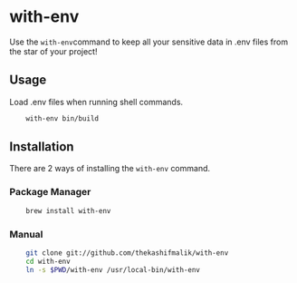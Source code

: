 # with-env

Use the `with-env`command to keep all your sensitive data in .env files from the star of your project!

## Usage

Load .env files when running shell commands.

```bash
    with-env bin/build
```

## Installation

There are 2 ways of installing the `with-env` command.

### Package Manager

```bash
    brew install with-env
```

### Manual

```bash
    git clone git://github.com/thekashifmalik/with-env
    cd with-env
    ln -s $PWD/with-env /usr/local-bin/with-env
```

